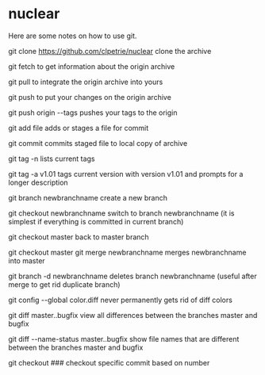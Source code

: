 # nuclear
Here are some notes on how to use git.

git clone https://github.com/clpetrie/nuclear
clone the archive

git fetch
to get information about the origin archive

git pull
to integrate the origin archive into yours

git push
to put your changes on the origin archive

git push origin --tags
pushes your tags to the origin

git add file
adds or stages a file for commit

git commit
commits staged file to local copy of archive

git tag -n
lists current tags

git tag -a v1.01
tags current version with version v1.01
and prompts for a longer description

git branch newbranchname
create a new branch

git checkout newbranchname
switch to branch newbranchname (it is simplest if everything is
committed in current branch)

git checkout master
back to master branch

git checkout master
git merge newbranchname
merges newbranchname into master

git branch -d newbranchname
deletes branch newbranchname (useful after merge to get rid duplicate
branch)

git config --global color.diff never
permanently gets rid of diff colors

git diff master..bugfix
view all differences between the branches master and bugfix

git diff --name-status master..bugfix
show file names that are different between the branches master and bugfix

git checkout ###
checkout specific commit based on number
